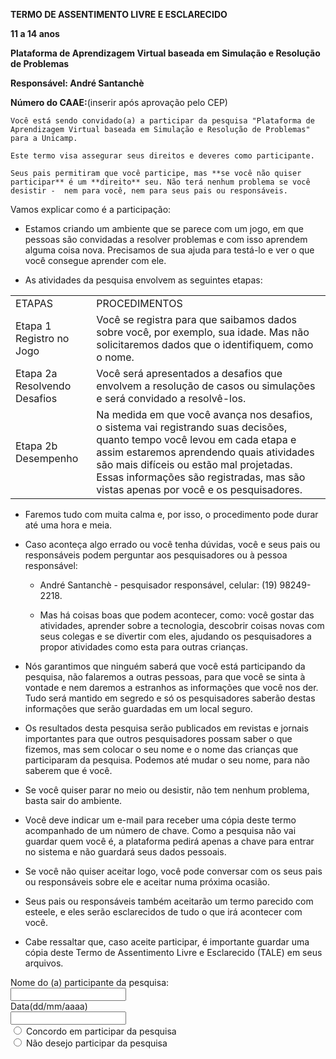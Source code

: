 **TERMO DE ASSENTIMENTO LIVRE E ESCLARECIDO**

**11 a 14 anos**

**Plataforma de Aprendizagem Virtual baseada em Simulação e Resolução de Problemas**

**Responsável: André Santanchè**

**Número do CAAE:**(inserir após aprovação pelo CEP)

	Você está sendo convidado(a) a participar da pesquisa "Plataforma de Aprendizagem Virtual baseada em Simulação e Resolução de Problemas" para a Unicamp.

	Este termo visa assegurar seus direitos e deveres como participante.

	Seus pais permitiram que você participe, mas **se você não quiser participar** é um **direito** seu. Não terá nenhum problema se você desistir -  nem para você, nem para seus pais ou responsáveis.

Vamos explicar como é a participação:

* Estamos criando um ambiente que se parece com um jogo, em que pessoas são convidadas a resolver problemas e com isso aprendem alguma coisa nova. Precisamos de sua ajuda para testá-lo e ver o que você consegue aprender com ele.

* As atividades da pesquisa envolvem as seguintes etapas:

<table>
  <tr>
    <td>ETAPAS</td>
    <td>PROCEDIMENTOS</td>
  </tr>
  <tr>
    <td>Etapa 1 Registro no Jogo</td>
    <td>Você se registra para que saibamos dados sobre você, por exemplo, sua idade. Mas não solicitaremos dados que o identifiquem, como o nome.</td>
  </tr>
  <tr>
    <td>Etapa 2a Resolvendo Desafios</td>
    <td>Você será apresentados a desafios que envolvem a resolução de casos ou simulações e será convidado a resolvê-los.</td>
  </tr>
  <tr>
    <td>Etapa 2b Desempenho</td>
    <td>Na medida em que você avança nos desafios, o sistema vai registrando suas decisões, quanto tempo você levou em cada etapa e assim estaremos aprendendo quais atividades são mais difíceis ou estão mal projetadas. Essas informações são registradas, mas são vistas apenas por você e os pesquisadores.</td>
  </tr>
</table>


* Faremos tudo com muita calma e, por isso, o procedimento pode durar até uma hora e meia.

* Caso aconteça algo errado ou você tenha dúvidas, você e seus pais ou responsáveis podem perguntar aos pesquisadores ou à pessoa responsável:

    * André Santanchè - pesquisador responsável, celular: (19) 98249-2218.

    * Mas há coisas boas que podem acontecer, como: você gostar das atividades, aprender sobre a tecnologia, descobrir coisas novas com seus colegas e se divertir com eles, ajudando os pesquisadores a propor  atividades como esta para outras crianças.

* Nós garantimos que ninguém saberá que você está participando da pesquisa, não falaremos a outras pessoas, para que você se sinta à vontade e nem daremos a estranhos as informações que você nos der. Tudo será mantido em segredo e só os pesquisadores saberão destas informações que serão guardadas em um local seguro.

* Os resultados desta pesquisa serão publicados em revistas e jornais importantes para que outros pesquisadores possam saber o que fizemos, mas sem colocar o seu nome e o nome das crianças que participaram da pesquisa. Podemos até mudar o seu nome, para não saberem que é você.

* Se você quiser parar no meio ou desistir, não tem nenhum problema, basta sair do ambiente.

* Você deve indicar um e-mail para receber uma cópia deste termo acompanhado de um número de chave. Como a pesquisa não vai guardar quem você é, a plataforma pedirá apenas a chave para entrar no sistema e não guardará seus dados pessoais.

* Se você não quiser aceitar logo, você pode conversar com os seus pais ou responsáveis sobre ele e aceitar numa próxima ocasião.

* Seus pais ou responsáveis também aceitarão um termo parecido com esteele, e eles serão esclarecidos de tudo o que irá acontecer com você.

* Cabe ressaltar que, caso aceite participar, é importante guardar uma cópia deste Termo de Assentimento Livre e Esclarecido (TALE) em seus arquivos.

	
<form>
  <label for="fname">Nome do (a) participante da pesquisa:</label><br>
  <input type="text" id="fname" name="fname"><br>
  <label for="fname">Data(dd/mm/aaaa)</label><br>
  <input type="text" id="fname" name="fname"><br>
  <input type="radio" id="agree" name="fav_language" value="agree">
  <label for="agree">Concordo em participar da pesquisa</label><br>
  <input type="radio" id="desagree" name="fav_language" value="desagree">
  <label for="desagree">Não desejo participar da pesquisa</label><br>
</form>

